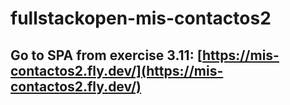 # fullstackopen-mis-contactos2

## Go to SPA from exercise 3.11: [https://mis-contactos2.fly.dev/](https://mis-contactos2.fly.dev/)
